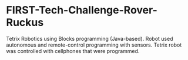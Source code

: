 # FIRST-Tech-Challenge-Rover-Ruckus
Tetrix Robotics using Blocks programming (Java-based). Robot used autonomous and remote-control programming with sensors. Tetrix robot was controlled with cellphones that were programmed.
